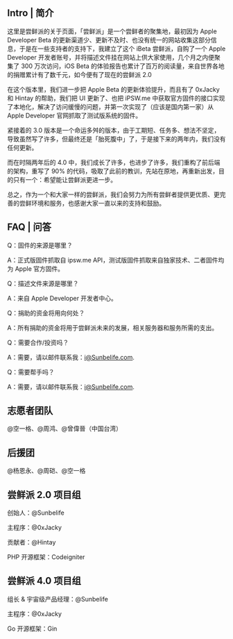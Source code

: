 ## Intro | 简介

这里是尝鲜派的关于页面，「尝鲜派」是一个尝鲜者的聚集地，最初因为 Apple Developer Beta 的更新渠道少、更新不及时、也没有统一的网站收集这部分信息，于是在一些支持者的支持下，我建立了这个 iBeta 尝鲜派，自购了一个 Apple Developer 开发者账号，并将描述文件挂在网站上供大家使用，几个月之内便聚集了 300 万次访问，iOS Beta 的体验报告也累计了百万的阅读量，来自世界各地的捐赠累计有了数千元，如今便有了现在的尝鲜派 2.0

在这个版本里，我们进一步把 Apple Beta 的更新体验提升，而且有了 0xJacky 和 Hintay 的帮助，我们把 UI 更新了、也把 iPSW.me 中获取官方固件的接口实现了本地化，解决了访问缓慢的问题，并第一次实现了（应该是国内第一家）从 Apple Developer 官网抓取了测试版系统的固件。

紧接着的 3.0 版本是一个命运多舛的版本，由于工期短、任务多、想法不坚定，导致虽然写了许多，但最终还是「胎死腹中」了，于是接下来的两年内，我们没有任何更新。

而在时隔两年后的 4.0 中，我们成长了许多，也进步了许多，我们重构了前后端的架构，重写了 90% 的代码，吸取了此前的教训，先站在原地，再重新出发，目的只有一个：希望能让尝鲜派更进一步。

总之，作为一个和大家一样的尝鲜派，我们会努力为所有尝鲜者提供更优质、更完善的尝鲜环境和服务，也感谢大家一直以来的支持和鼓励。

## FAQ | 问答

Q：固件的来源是哪里？

A：正式版固件抓取自 ipsw.me API，测试版固件抓取来自独家技术、二者固件均为 Apple 官方固件。

Q：描述文件来源是哪里？

A：来自 Apple Developer 开发者中心。

Q：捐助的资金将用向何处？

A：所有捐助的资金将用于尝鲜派未来的发展，相关服务器和服务所需的支出。

Q：需要合作/投资吗？

A：需要，请以邮件联系我：i@Sunbelife.com.

Q：需要帮手吗？

A：需要，请以邮件联系我：i@Sunbelife.com.

## 志愿者团队

@空一格、@周鸿、@曾偉晉（中国台湾）

## 后援团

@杨恩永、@周硙、@空一格

## 尝鲜派 2.0 项目组

创始人：@Sunbelife

主程序：@0xJacky

贡献者：@Hintay

PHP 开源框架：Codeigniter

## 尝鲜派 4.0 项目组

组长 & 宇宙级产品经理：@Sunbelife

主程序：@0xJacky

Go 开源框架：Gin
